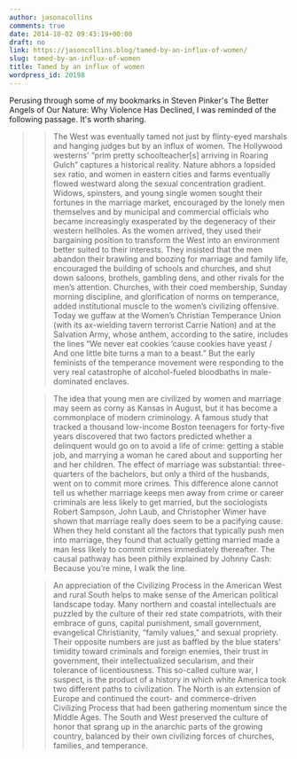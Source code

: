 ```yaml
---
author: jasonacollins
comments: true
date: 2014-10-02 09:43:19+00:00
draft: no
link: https://jasoncollins.blog/tamed-by-an-influx-of-women/
slug: tamed-by-an-influx-of-women
title: Tamed by an influx of women
wordpress_id: 20198
---
```


Perusing through some of my bookmarks in Steven Pinker's The Better Angels of Our Nature: Why Violence Has Declined, I was reminded of the following passage. It's worth sharing.

<blockquote>

> 
> The West was eventually tamed not just by flinty-eyed marshals and hanging judges but by an influx of women. The Hollywood westerns’ “prim pretty schoolteacher[s] arriving in Roaring Gulch” captures a historical reality. Nature abhors a lopsided sex ratio, and women in eastern cities and farms eventually flowed westward along the sexual concentration gradient. Widows, spinsters, and young single women sought their fortunes in the marriage market, encouraged by the lonely men themselves and by municipal and commercial officials who became increasingly exasperated by the degeneracy of their western hellholes. As the women arrived, they used their bargaining position to transform the West into an environment better suited to their interests. They insisted that the men abandon their brawling and boozing for marriage and family life, encouraged the building of schools and churches, and shut down saloons, brothels, gambling dens, and other rivals for the men’s attention. Churches, with their coed membership, Sunday morning discipline, and glorification of norms on temperance, added institutional muscle to the women’s civilizing offensive. Today we guffaw at the Women’s Christian Temperance Union (with its ax-wielding tavern terrorist Carrie Nation) and at the Salvation Army, whose anthem, according to the satire, includes the lines “We never eat cookies ‘cause cookies have yeast / And one little bite turns a man to a beast.” But the early feminists of the temperance movement were responding to the very real catastrophe of alcohol-fueled bloodbaths in male-dominated enclaves.
> 
> 

> 
> The idea that young men are civilized by women and marriage may seem as corny as Kansas in August, but it has become a commonplace of modern criminology. A famous study that tracked a thousand low-income Boston teenagers for forty-five years discovered that two factors predicted whether a delinquent would go on to avoid a life of crime: getting a stable job, and marrying a woman he cared about and supporting her and her children. The effect of marriage was substantial: three-quarters of the bachelors, but only a third of the husbands, went on to commit more crimes. This difference alone cannot tell us whether marriage keeps men away from crime or career criminals are less likely to get married, but the sociologists Robert Sampson, John Laub, and Christopher Wimer have shown that marriage really does seem to be a pacifying cause. When they held constant all the factors that typically push men into marriage, they found that actually getting married made a man less likely to commit crimes immediately thereafter. The causal pathway has been pithily explained by Johnny Cash: Because you’re mine, I walk the line.
> 
> 

> 
> An appreciation of the Civilizing Process in the American West and rural South helps to make sense of the American political landscape today. Many northern and coastal intellectuals are puzzled by the culture of their red state compatriots, with their embrace of guns, capital punishment, small government, evangelical Christianity, “family values,” and sexual propriety. Their opposite numbers are just as baffled by the blue staters’ timidity toward criminals and foreign enemies, their trust in government, their intellectualized secularism, and their tolerance of licentiousness. This so-called culture war, I suspect, is the product of a history in which white America took two different paths to civilization. The North is an extension of Europe and continued the court- and commerce-driven Civilizing Process that had been gathering momentum since the Middle Ages. The South and West preserved the culture of honor that sprang up in the anarchic parts of the growing country, balanced by their own civilizing forces of churches, families, and temperance.
> 
> 
</blockquote>

